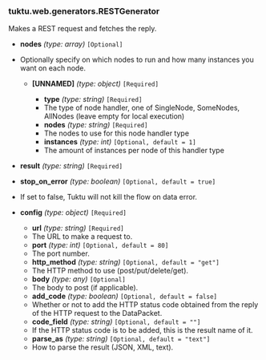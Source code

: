 ### tuktu.web.generators.RESTGenerator
Makes a REST request and fetches the reply.

  * **nodes** *(type: array)* `[Optional]`
  - Optionally specify on which nodes to run and how many instances you want on each node.

    * **[UNNAMED]** *(type: object)* `[Required]`

      * **type** *(type: string)* `[Required]`
      - The type of node handler, one of SingleNode, SomeNodes, AllNodes (leave empty for local execution)

      * **nodes** *(type: string)* `[Required]`
      - The nodes to use for this node handler type

      * **instances** *(type: int)* `[Optional, default = 1]`
      - The amount of instances per node of this handler type

  * **result** *(type: string)* `[Required]`

  * **stop_on_error** *(type: boolean)* `[Optional, default = true]`
  - If set to false, Tuktu will not kill the flow on data error.

  * **config** *(type: object)* `[Required]`

    * **url** *(type: string)* `[Required]`
    - The URL to make a request to.

    * **port** *(type: int)* `[Optional, default = 80]`
    - The port number.

    * **http_method** *(type: string)* `[Optional, default = "get"]`
    - The HTTP method to use (post/put/delete/get).

    * **body** *(type: any)* `[Optional]`
    - The body to post (if applicable).

    * **add_code** *(type: boolean)* `[Optional, default = false]`
    - Whether or not to add the HTTP status code obtained from the reply of the HTTP request to the DataPacket.

    * **code_field** *(type: string)* `[Optional, default = ""]`
    - If the HTTP status code is to be added, this is the result name of it.

    * **parse_as** *(type: string)* `[Optional, default = "text"]`
    - How to parse the result (JSON, XML, text).

